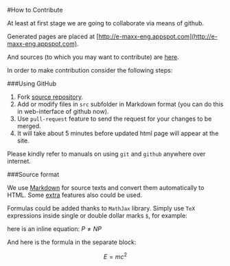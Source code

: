 <!--?title For Contributors-->
#How to Contribute

At least at first stage we are going to collaborate via means of github.

Generated pages are placed at [http://e-maxx-eng.appspot.com](http://e-maxx-eng.appspot.com).

And sources (to which you may want to contribute) are [here](http://github.com/e-maxx-eng/e-maxx-eng/src).

In order to make contribution consider the following steps:

###Using GitHub

1. Fork [source repository](https://github.com/e-maxx-eng/e-maxx-eng).
2. Add or modify files in `src` subfolder in Markdown format (you can do this in web-interface of github now).
3. Use `pull-request` feature to send the request for your changes to be merged.
4. It will take about 5 minutes before updated html page will appear at the site.

Please kindly refer to manuals on using `git` and `github` anywhere over internet.

###Source format

We use [Markdown](https://daringfireball.net/projects/markdown) for source texts and
convert them automatically to HTML.
Some [extra](https://michelf.ca/projects/php-markdown/extra/) features also could be used.

Formulas could be added thanks to `MathJax` library. Simply use `TeX` expressions inside single or double dollar marks `$`, for
example:

here is an inline equation: $P \ne NP$

And here is the formula in the separate block:

$$E = mc^{2}$$

